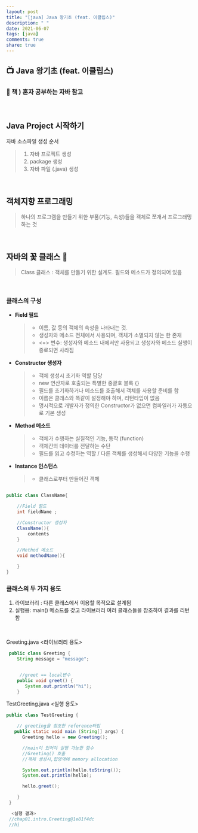 ```yaml
---
layout: post
title: "[java] Java 왕기초 (feat. 이클립스)"
description: " "
date: 2021-06-07
tags: [java]
comments: true
share: true
---
```


## 📺 Java 왕기초 (feat. 이클립스)

### 📕 책 ) 혼자 공부하는 자바 참고

<br />

## Java Project 시작하기

자바 소스파일 생성 순서

> 1.  자바 프로젝트 생성
> 2.  package 생성
> 3.  자바 파일 (.java) 생성

<br/>

## 객체지향 프로그래밍

> 하나의 프로그램을 만들기 위한 부품(기능, 속성)들을 객체로 쪼개서 프로그래밍 하는 것

<br />

## 자바의 꽃 클래스 💐

> Class 클래스 : 객체를 만들기 위한 설계도. 필드와 메소드가 정의되어 있음

<br/>

### 클래스의 구성

- **Field 필드**

  > - 이름, 값 등의 객체의 속성을 나타내는 것.
  > - 생성자와 메소드 전체에서 사용되며, 객체가 소멸되지 않는 한 존재
  > - <=> 변수: 생성자와 메소드 내에서만 사용되고 생성자와 메소드 실행이 종료되면 사라짐

- **Constructor 생성자**

  > - 객체 생성시 초기화 역할 담당
  > - new 연산자로 호출되는 특별한 중괄호 블록 {}
  > - 필드를 초기화하거나 메소드를 호출해서 객체를 사용할 준비를 함
  > - 이름은 클래스와 똑같이 설정해야 하며, 리턴타입이 없음
  > - 명시적으로 개발자가 정의한 Constructor가 없으면 컴파일러가 자동으로 기본 생성

- **Method 메소드**

  > - 객체가 수행하는 실질적인 기능, 동작 (function)
  > - 객체간의 데이터를 전달하는 수단
  > - 필드를 읽고 수정하는 역할 / 다른 객체를 생성해서 다양한 기능을 수행

- **Instance 인스턴스**

  > - 클래스로부터 만들어진 객체

```java

public class ClassName{

    //Field 필드
    int fieldName ;

    //Constructor 생성자
    ClassName(){
        contents
    }

    //Method 메소드
    void methodName(){

    }
}
```

### 클래스의 두 가지 용도

1. 라이브러리 : 다른 클래스에서 이용할 목적으로 설계됨
2. 실행용: main() 메소드를 갖고 라이브러리 여러 클래스들을 참조하여 결과를 리턴함

<br />

Greeting.java
<라이브러리 용도>

```java
 public class Greeting {
	String message = "message";


	 //greet == local변수
    public void greet() {
       System.out.println("hi");
    }

```

TestGreeting.java <실행 용도>

```java
public class TestGreeting {

	// greeting을 참조한 reference타입
   public static void main (String[] args) {
      Greeting hello = new Greeting();

      //main이 있어야 실행 가능한 함수
      //Greeting() 호출
      //객체 생성시,힙영역에 memory allocation

      System.out.println(hello.toString());
      System.out.println(hello);

      hello.greet();

    }
 }

  <실행 결과>
 //chap01.intro.Greeting@1e81f4dc
 //hi

```
